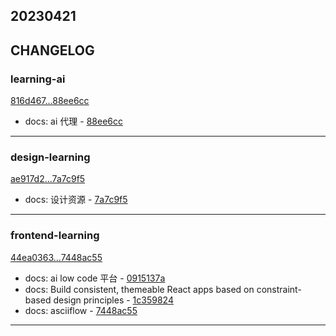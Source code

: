 ## 20230421

## CHANGELOG

### learning-ai

[816d467...88ee6cc](https://github.com/zhbhun/learning-ai/compare/816d467...88ee6cc)

* docs: ai 代理 - [88ee6cc](https://github.com/zhbhun/learning-ai/commit/88ee6cce99b436621ced2c52b51222dd15917033)

---

### design-learning

[ae917d2...7a7c9f5](https://github.com/zhbhun/design-learning/compare/ae917d2...7a7c9f5)

* docs: 设计资源 - [7a7c9f5](https://github.com/zhbhun/design-learning/commit/7a7c9f534ac38a3a99940c1f6ad2fe41dfb8b4a8)

---

### frontend-learning

[44ea0363...7448ac55](https://github.com/zhbhun/frontend-learning/compare/44ea0363...7448ac55)

* docs: ai low code 平台 - [0915137a](https://github.com/zhbhun/frontend-learning/commit/0915137ad8ba653b15cc8318f731aa35b0d58702)
* docs: Build consistent, themeable React apps based on constraint-based design principles - [1c359824](https://github.com/zhbhun/frontend-learning/commit/1c35982473c16003a0df7d78b7b447ce8682444d)
* docs: asciiflow - [7448ac55](https://github.com/zhbhun/frontend-learning/commit/7448ac55a274bc180b55137e148de52ffda997d6)

---

